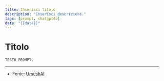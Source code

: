 ```yaml
---
title: Inserisci titolo
description: "Inserisci descrizione."
tags: [prompt, chatgpt4o]
date: "{{date}}"
---
```


# Titolo

```txt
TESTO PROMPT.
```

---

- Fonte: [UmeshAI](https://x.com/umesh_ai)
